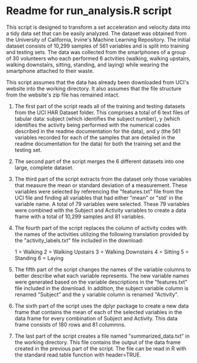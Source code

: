 Readme for run_analysis.R script
=================================

This script is designed to transform a set acceleration and velocity data into a tidy data set that can be easily analyzed. The dataset was obtained from the University of California, Irvine's Machine Learning Repository.  The initial dataset consists of 10,299 samples of 561 variables and is split into training and testing sets.  The data was collected from the smartphones of a group of 30 volunteers who each performed 6 actvities (walking, walking upstairs, walking downstairs, sitting, standing, and laying) while wearing the smartphone attached to their waste.

This script assumes that the data has already been downloaded from UCI's website into the working directory.  It also assumes that the file structure from the website's zip file has remained intact.

1.  The first part of the script reads all of the training and testing datasets from the UCI HAR Dataset folder.  This comprises a total of 6 text files of tabular data: subject (which identifies the subject number), y (which identifies the activity being performed with the numerical codes described in the readme documentation for the data), and y (the 561 variables recorded for each of the samples that are detailed in the readme documentation for the data) for both the training set and the testing set.

2.  The second part of the script merges the 6 different datasets into one large, complete dataset.

3.  The third part of the script extracts from the dataset only those variables that measure the mean or standard deviation of a measurement.  These variables were selected by referencing the "features.txt" file from the UCI file and finding all variables that had either "mean" or "std' in the variable name.  A total of 79 variables were selected.  These 79 variables were combined with the Subject and Activity variables to create a data frame with a total of 10,299 samples and 81 variables.

4.  The fourth part of the script replaces the column of activity codes with the names of the activities utilizing the following translation provided by the "activity_labels.txt" file included in the download:

	1 = Walking
	2 = Walking Upstairs
	3 = Walking Downstairs
	4 = Sitting
	5 = Standing
	6 = Laying

5.  The fifth part of the script changes the names of the variable columns to better describe what each variable represents.  The new variable names were generated based on the variable descriptions in the "features.txt" file included in the download.  In addition, the subject variable column is renamed "Subject" and the y variable column is renamed "Activity".

6.  The sixth part of the script uses the dplyr package to create a new data frame that contains the mean of each of the selected variables in the data frame for every combination of Subject and Activity.  This data frame consists of 180 rows and 81 colummns.

7.  The last part of the script creates a file named "summarized_data.txt" in the working directory.  This file contains the output of the data frame created in the previous part of the script.  The file can be read in R with the standard read.table function with header=TRUE. 